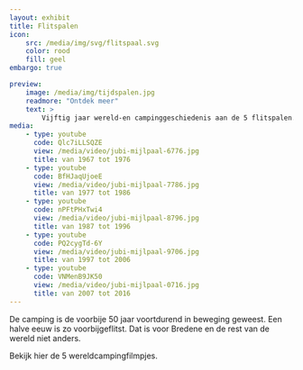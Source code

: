 ```yaml
---
layout: exhibit
title: Flitspalen
icon: 
    src: /media/img/svg/flitspaal.svg
    color: rood
    fill: geel
embargo: true

preview: 
    image: /media/img/tijdspalen.jpg
    readmore: "Ontdek meer"
    text: >
        Vijftig jaar wereld-en campinggeschiedenis aan de 5 flitspalen.
media:
    - type: youtube
      code: Qlc7iLLSQZE
      view: /media/video/jubi-mijlpaal-6776.jpg
      title: van 1967 tot 1976
    - type: youtube
      code: BfHJaqUjoeE
      view: /media/video/jubi-mijlpaal-7786.jpg
      title: van 1977 tot 1986
    - type: youtube
      code: nPFtPHxTwi4
      view: /media/video/jubi-mijlpaal-8796.jpg
      title: van 1987 tot 1996
    - type: youtube
      code: PQ2cygTd-6Y
      view: /media/video/jubi-mijlpaal-9706.jpg
      title: van 1997 tot 2006
    - type: youtube
      code: VNMenB9JK50
      view: /media/video/jubi-mijlpaal-0716.jpg
      title: van 2007 tot 2016
---
```


De camping is de voorbije 50 jaar voortdurend in beweging geweest. Een halve eeuw is zo voorbijgeflitst. Dat is voor Bredene en de rest van de wereld  niet anders. 

Bekijk hier de 5 wereldcampingfilmpjes. 

